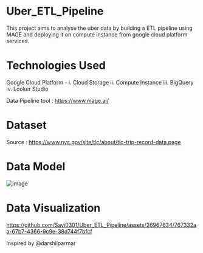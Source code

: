 # Uber_ETL_Pipeline
This project aims to analyse the uber data by building a ETL pipeline using MAGE and deploying it on compute instance from google cloud platform services.

# Technologies Used
Google Cloud Platform - 
i. Cloud Storage
ii. Compute Instance
iii. BigQuery
iv. Looker Studio

Data Pipeline tool : https://www.mage.ai/

# Dataset
Source : https://www.nyc.gov/site/tlc/about/tlc-trip-record-data.page

# Data Model
![image](https://github.com/Savi0301/Uber_ETL_Pipeline/assets/26967634/d93b600b-5b44-48dd-9402-81bd3b0f4947)

# Data Visualization 

https://github.com/Savi0301/Uber_ETL_Pipeline/assets/26967634/767332aa-67b7-4366-9c9e-38d744f7bfcf







Inspired by @darshilparmar
